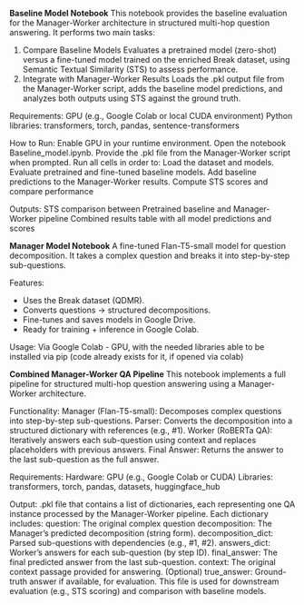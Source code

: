 **Baseline Model Notebook**
This notebook provides the baseline evaluation for the Manager-Worker architecture in structured multi-hop question answering. It performs two main tasks:
1. Compare Baseline Models
Evaluates a pretrained model (zero-shot) versus a fine-tuned model trained on the enriched Break dataset, using Semantic Textual Similarity (STS) to assess performance.
2. Integrate with Manager-Worker Results
Loads the .pkl output file from the Manager-Worker script, adds the baseline model predictions, and analyzes both outputs using STS against the ground truth.

Requirements:
GPU (e.g., Google Colab or local CUDA environment)
Python libraries: transformers, torch, pandas, sentence-transformers

How to Run:
Enable GPU in your runtime environment. Open the notebook Baseline_model.ipynb. Provide the .pkl file from the Manager-Worker script when prompted.
Run all cells in order to:
Load the dataset and models. Evaluate pretrained and fine-tuned baseline models. Add baseline predictions to the Manager-Worker results. Compute STS scores and compare performance

Outputs:
STS comparison between Pretrained baseline and Manager-Worker pipeline
Combined results table with all model predictions and scores

**Manager Model Notebook**
A fine-tuned Flan-T5-small model for question decomposition. It takes a complex question and breaks it into step-by-step sub-questions.

Features:
- Uses the Break dataset (QDMR).
- Converts questions → structured decompositions.
- Fine-tunes and saves models in Google Drive.
- Ready for training + inference in Google Colab.

Usage:
Via Google Colab - GPU, with the needed libraries able to be installed via pip (code already exists for it, if opened via colab)

**Combined Manager-Worker QA Pipeline**
This notebook implements a full pipeline for structured multi-hop question answering using a Manager-Worker architecture.

Functionality:
Manager (Flan-T5-small): Decomposes complex questions into step-by-step sub-questions.
Parser: Converts the decomposition into a structured dictionary with references (e.g., #1).
Worker (RoBERTa QA): Iteratively answers each sub-question using context and replaces placeholders with previous answers.
Final Answer: Returns the answer to the last sub-question as the full answer.

Requirements:
Hardware: GPU (e.g., Google Colab or CUDA)
Libraries: transformers, torch, pandas, datasets, huggingface_hub

Output:
.pkl file that contains a list of dictionaries, each representing one QA instance processed by the Manager-Worker pipeline. Each dictionary includes:
question: The original complex question
decomposition: The Manager’s predicted decomposition (string form).
decomposition_dict: Parsed sub-questions with dependencies (e.g., #1, #2).
answers_dict: Worker’s answers for each sub-question (by step ID).
final_answer: The final predicted answer from the last sub-question.
context: The original context passage provided for answering.
(Optional) true_answer: Ground-truth answer if available, for evaluation.
This file is used for downstream evaluation (e.g., STS scoring) and comparison with baseline models.
